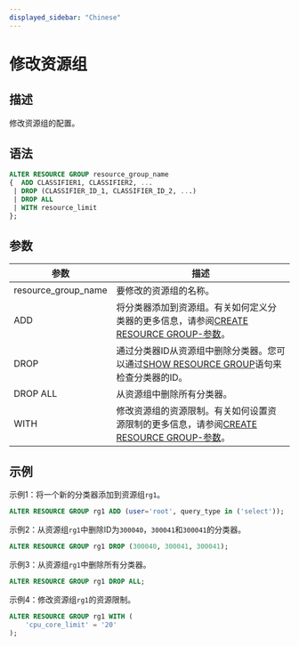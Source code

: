 ```yaml
---
displayed_sidebar: "Chinese"
---
```


# 修改资源组

## 描述

修改资源组的配置。

## 语法

```SQL
ALTER RESOURCE GROUP resource_group_name
{  ADD CLASSIFIER1, CLASSIFIER2, ...
 | DROP (CLASSIFIER_ID_1, CLASSIFIER_ID_2, ...)
 | DROP ALL
 | WITH resource_limit 
};
```

## 参数

| **参数**             | **描述**                                                      |
| ------------------- | ------------------------------------------------------------ |
| resource_group_name | 要修改的资源组的名称。                                         |
| ADD                 | 将分类器添加到资源组。有关如何定义分类器的更多信息，请参阅[CREATE RESOURCE GROUP-参数](../Administration/CREATE_RESOURCE_GROUP.md)。 |
| DROP                | 通过分类器ID从资源组中删除分类器。您可以通过[SHOW RESOURCE GROUP](../Administration/SHOW_RESOURCE_GROUP.md)语句来检查分类器的ID。 |
| DROP ALL            | 从资源组中删除所有分类器。                                       |
| WITH                | 修改资源组的资源限制。有关如何设置资源限制的更多信息，请参阅[CREATE RESOURCE GROUP-参数](../Administration/CREATE_RESOURCE_GROUP.md)。 |

## 示例

示例1：将一个新的分类器添加到资源组`rg1`。

```SQL
ALTER RESOURCE GROUP rg1 ADD (user='root', query_type in ('select'));
```

示例2：从资源组`rg1`中删除ID为`300040`，`300041`和`300041`的分类器。

```SQL
ALTER RESOURCE GROUP rg1 DROP (300040, 300041, 300041);
```

示例3：从资源组`rg1`中删除所有分类器。

```SQL
ALTER RESOURCE GROUP rg1 DROP ALL;
```

示例4：修改资源组`rg1`的资源限制。

```SQL
ALTER RESOURCE GROUP rg1 WITH (
    'cpu_core_limit' = '20'
);
```